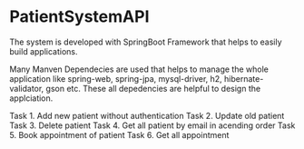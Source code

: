 # PatientSystemAPI

The system is developed with SpringBoot Framework that helps to easily build applications. 

Many Manven Dependecies are used that helps to manage the whole application like spring-web, spring-jpa, mysql-driver, h2, hibernate-validator, gson etc. These all depedencies are helpful to design the applciation. 

Task 1. Add new patient without authentication
Task 2. Update old patient 
Task 3. Delete patient
Task 4. Get all patient by email in acending order
Task 5. Book appointment of patient
Task 6. Get all appointment      
